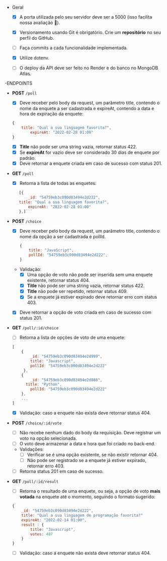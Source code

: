 - Geral
    - [x]  A porta utilizada pelo seu servidor deve ser a 5000 (isso facilita nossa avaliação 🙂).
    - [x]  Versionamento usando Git é obrigatório. Crie um **repositório** no seu perfil do GitHub.
    - [ ]  Faça commits a cada funcionalidade implementada.
    - [x]  Utilize dotenv.
    - [ ]  O deploy da API deve ser feito no Render e do banco no MongoDB Atlas.


-ENDPOINTS

- **POST** `/poll`
    - [X]  Deve receber pelo body da request, um parâmetro title, contendo o nome da enquete a ser cadastrada e expireAt, contendo a data e hora de expiração da enquete:
    
    ```jsx
    {
        title: "Qual a sua linguagem favorita?",
    		expireAt: "2022-02-28 01:00" 
    }
    ```
    
    - [X]  **Title** não pode ser uma string vazia, retornar status 422.
    - [X]  Se **expireAt** for vazio deve ser considerado 30 dias de enquete por padrão.
    - [X]  Deve retornar a enquete criada em caso de sucesso com status 201.

- **GET** `/poll`
    - [X]  Retorna a lista de todas as enquetes:
     ```jsx
        [{
            _id: "54759eb3c090d83494e2d222",
        title: "Qual a sua linguagem favorita?",
            expireAt: "2022-02-28 01:00" 
        },]```
	
- **POST** `/choice`
    - [X]  Deve receber pelo body da request, um parâmetro title, contendo o nome da opção a ser cadastrada e pollId.
        
        ```jsx
        {
            title: "JavaScript",
        	pollId: "54759eb3c090d83494e2d222",
        }
        ```
        
    - Validação:
        - [X]  Uma opção de voto não pode ser inserida sem uma enquete existente, retornar status 404.
        - [X]  **Title** não pode ser uma string vazia, retornar status 422.
        - [X]  **Title** não pode ser repetido, retornar status 409.
        - [X]  Se a enquete já estiver expirado deve retornar erro com status 403.
    - [X]  Deve retornar a opção de voto criada em caso de sucesso com status 201.

   
- **GET** `/poll/:id/choice`
    - [ ]  Retorna a lista de opções de voto de uma enquete:
    
    ```jsx
    [
    	{
    		_id: "54759eb3c090d83494e2d999",
    		title: "Javascript",
    		pollId: "54759eb3c090d83494e2d222" 
    	 },
    	{
    		_id: "54759eb3c090d83494e2d888",
    	  title: "Python",
    		pollId: "54759eb3c090d83494e2d222"
    	},
    	...
    ]
    ```
    
    - [X]  Validação: caso a enquete não exista deve retornar status 404.
- **POST** `/choice/:id/vote`
    - [ ]  Não recebe nenhum dado do body da requisição. Deve registrar um voto na opção selecionada.
    - [ ]  O voto deve armazenar a data e hora que foi criado no back-end.
    - Validações:
        - [ ]  Verificar se é uma opção existente, se não existir retornar 404.
        - [ ]  Não pode ser registrado se a enquete já estiver expirado, retornar erro 403.
    - [ ]  Retorna status 201 em caso de sucesso.
- **GET** `/poll/:id/result`
    - [ ]  Retorna o resultado de uma enquete, ou seja, a opção de voto **mais votada** na enquete até o momento, seguindo o formato sugerido:
    
    ```jsx
    {
    	_id: "54759eb3c090d83494e2d222",
    	title: "Qual a sua linguagem de programação favorita?"
    	expireAt: "2022-02-14 01:00",
    	result : {
    		title: "Javascript",
    		votes: 487
    	}
    }
    ```
    
    - [ ]  Validação: caso a enquete não exista deve retornar status 404.
